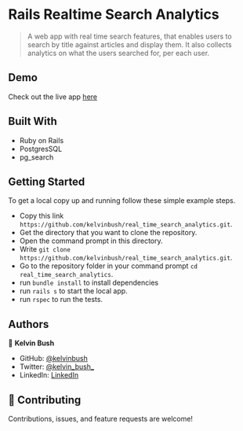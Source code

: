 # Rails Realtime Search Analytics

> A web app with real time search features, that enables users to search by title against articles and display them.
> It also collects analytics on what the users searched for, per each user.

## Demo

Check out the live app [here](https://limitless-castle-88719.herokuapp.com/)

## Built With

- Ruby on Rails
- PostgresSQL
- pg_search

## Getting Started

To get a local copy up and running follow these simple example steps.

- Copy this link `https://github.com/kelvinbush/real_time_search_analytics.git`.
- Get the directory that you want to clone the repository.
- Open the command prompt in this directory.
- Write `git clone https://github.com/kelvinbush/real_time_search_analytics.git`.
- Go to the repository folder in your command prompt `cd real_time_search_analytics`.
- run `bundle install` to install dependencies
- run `rails s` to start the local app.
- run `rspec` to run the tests.

## Authors

👤 **Kelvin Bush**

- GitHub: [@kelvinbush](https://github.com/kelvinbush)
- Twitter: [@kelvin_bush_](https://twitter.com/kelvin_bush_)
- LinkedIn: [LinkedIn](https://www.linkedin.com/in/kelvinbushwachiye/)

## 🤝 Contributing

Contributions, issues, and feature requests are welcome!